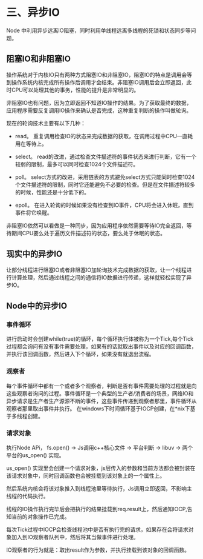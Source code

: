 # 三、异步IO

Node 中利用异步远离IO阻塞，同时利用单线程远离多线程的死锁和状态同步等问题。

## 阻塞IO和非阻塞IO

操作系统对于内核IO只有两种方式阻塞IO和非阻塞IO，阻塞IO的特点是调用会等到操作系统内核完成所有操作后调用才会结束。非阻塞IO调用后会立即返回，此时CPU可以处理其他的事务，性能的提升是非常明显的。

非阻塞IO也有问题，因为立即返回不知道IO操作的结果。为了获取最终的数据，应用程序需要反复调用IO操作来确认是否完成，这种重复判断的操作叫做轮询。

现在的轮询技术主要有以下几种：

* read。 重复调用检查IO的状态来完成数据的获取，在调用过程中CPU一直耗用在等待上。

* select。 read的改进，通过检查文件描述符的事件状态来进行判断，它有一个较弱的限制，最多可以同时检查1024个文件描述符。

* poll。 select方式的改进，采用链表的方式避免select方式只能同时检查1024个文件描述符的限制，同时它还能避免不必要的检查。但是在文件描述符较多的时候，性能还是十分低下的。

* epoll。 在进入轮询的时候如果没有检查到IO事件，CPU将会进入休眠，直到事件将它唤醒。

非阻塞IO依然可以看做是一种同步，因为应用程序依然需要等待IO完全返回，等待期间CPU要么处于遍历文件描述符的状态，要么处于休眠的状态。

## 现实中的异步IO

让部分线程进行阻塞IO或者非阻塞IO加轮询技术完成数据的获取，让一个线程进行计算处理，然后通过线程之间的通信将IO数据进行传递，这样就轻松实现了异步IO。

## Node中的异步IO

### 事件循环

进行启动时会创建while(true)的循环，每个循环执行体被称为一个Tick,每个Tick过程都会询问有没有事件需要处理，如果有的话就取出事件以及对应的回调函数，并执行该回调函数，然后进入下个循环，如果没有就退出流程。

### 观察者

每个事件循环中都有一个或者多个观察者，判断是否有事件需要处理的过程就是向这些观察者询问的过程。事件循环是一个典型的生产者/消费者的场景，网络IO和异步请求是生产者生产源源不断的事件，这些事件传递到观察者那里，事件循环从观察者那里取出事件并执行。
在windows下时间循环基于IOCP创建，在*nix下基于多线程创建。

### 请求对象

执行Node APi， fs.open() -> Js调用c++核心文件 -> 平台判断 -> libuv -> 两个平台的us_open() 实现。

us_open() 实现里会创建一个请求对象，js层传入的参数和当前方法都会被封装在该请求对象中，同时回调函数也会被挂载到该对象上的一个属性上。

然后系统内核会将该对象推入到线程池里等待执行，Js调用立即返回，不影响主线程的代码执行。

线程的IO操作执行完毕后会把执行的结果挂载到req.result上，然后通知IOCP,告知当前的对象操作已完成。

每次Tick过程中IOCP会检查线程池中是否有执行完的请求，如果存在会将请求对象加入到IO观察者队列中，然后将其当做事件进行处理。

IO观察者的行为就是：取出result作为参数，并执行挂载到该对象的回调函数。

